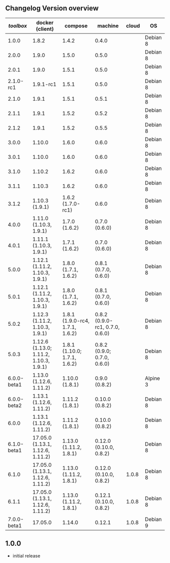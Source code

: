 Changelog Version overview
--------------------------

| *toolbox* | docker (client) | compose | machine | cloud | OS |
|-----------|-----------|---------|---------|---------|---------|
| 1.0.0     | 1.8.2     | 1.4.2   | 0.4.0   | | Debian 8
| 2.0.0     | 1.9.0     | 1.5.0   | 0.5.0   | | Debian 8
| 2.0.1     | 1.9.0     | 1.5.1   | 0.5.0   | | Debian 8
| 2.1.0-rc1 | 1.9.1-rc1 | 1.5.1   | 0.5.0   | | Debian 8
| 2.1.0     | 1.9.1     | 1.5.1   | 0.5.1   | | Debian 8
| 2.1.1     | 1.9.1     | 1.5.2   | 0.5.2   | | Debian 8
| 2.1.2     | 1.9.1     | 1.5.2   | 0.5.5   | | Debian 8
| 3.0.0     | 1.10.0    | 1.6.0   | 0.6.0   | | Debian 8
| 3.0.1     | 1.10.0    | 1.6.0   | 0.6.0   | | Debian 8
| 3.1.0     | 1.10.2    | 1.6.2   | 0.6.0   | | Debian 8
| 3.1.1     | 1.10.3    | 1.6.2   | 0.6.0   | | Debian 8
| 3.1.2     | 1.10.3 (1.9.1)    | 1.6.2 (1.7.0-rc1)  | 0.6.0   | | Debian 8
| 4.0.0     | 1.11.0 (1.10.3, 1.9.1)    | 1.7.0 (1.6.2)  | 0.7.0 (0.6.0)   | | Debian 8
| 4.0.1     | 1.11.1 (1.10.3, 1.9.1)    | 1.7.1 (1.6.2)  | 0.7.0 (0.6.0)   | | Debian 8
| 5.0.0     | 1.12.1 (1.11.2, 1.10.3, 1.9.1)    | 1.8.0 (1.7.1, 1.6.2)  | 0.8.1 (0.7.0, 0.6.0)   | | Debian 8
| 5.0.1     | 1.12.1 (1.11.2, 1.10.3, 1.9.1)    | 1.8.0 (1.7.1, 1.6.2)  | 0.8.1 (0.7.0, 0.6.0)   | | Debian 8
| 5.0.2     | 1.12.3 (1.11.2, 1.10.3, 1.9.1)    | 1.8.1 (1.9.0-rc4, 1.7.1, 1.6.2)  | 0.8.2 (0.9.0-rc1, 0.7.0, 0.6.0)   | | Debian 8
| 5.0.3     | 1.12.6 <br>(1.13.0; 1.11.2, 1.10.3, 1.9.1)    | 1.8.1 (1.10.0; 1.7.1, 1.6.2)  | 0.8.2 (0.9.0; 0.7.0, 0.6.0)   | | Debian 8
| 6.0.0-beta1  | 1.13.0 (1.12.6, 1.11.2)    | 1.10.0 (1.8.1)  | 0.9.0 (0.8.2)   |  | Alpine 3
| 6.0.0-beta2  | 1.13.1 (1.12.6, 1.11.2)    | 1.11.2 (1.8.1)  | 0.10.0 (0.8.2)   | | Debian 8
| 6.0.0  | 1.13.1 (1.12.6, 1.11.2)    | 1.11.2 (1.8.1)  | 0.10.0 (0.8.2)   | | Debian 8
| 6.1.0-beta1  | 17.05.0 (1.13.1, 1.12.6, 1.11.2)    | 1.13.0 (1.11.2, 1.8.1)  | 0.12.0 (0.10.0, 0.8.2)   | | Debian 8
| 6.1.0  | 17.05.0 (1.13.1, 1.12.6, 1.11.2)    | 1.13.0 (1.11.2, 1.8.1)  | 0.12.0 (0.10.0, 0.8.2)   | 1.0.8 | Debian 8
| 6.1.1  | 17.05.0 (1.13.1, 1.12.6, 1.11.2)    | 1.13.0 (1.11.2, 1.8.1)  | 0.12.1 (0.10.0, 0.8.2)   | 1.0.8 | Debian 8
| 7.0.0-beta1  | 17.05.0  | 1.14.0  | 0.12.1  | 1.0.8 | Debian 9

1.0.0
-----

- initial release
